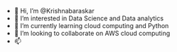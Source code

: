 - 👋 Hi, I’m @Krishnabaraskar
- 👀 I’m interested in Data Science and Data analytics
- 🌱 I’m currently learning cloud computing and Python
- 💞️ I’m looking to collaborate on AWS cloud computing
- 📫 

<!---
Krishnabaraskar/Krishnabaraskar is a ✨ special ✨ repository because its `README.md` (this file) appears on your GitHub profile.
You can click the Preview link to take a look at your changes.
--->
